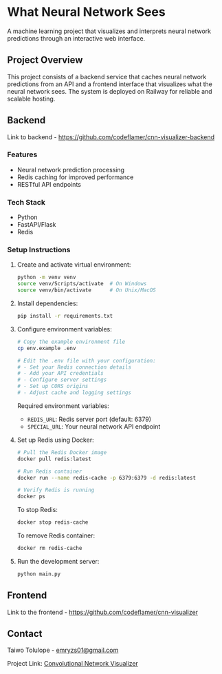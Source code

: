 # What Neural Network Sees

A machine learning project that visualizes and interprets neural network predictions through an interactive web interface.

## Project Overview

This project consists of a backend service that caches neural network predictions from an API and a frontend interface that visualizes what the neural network sees. The system is deployed on Railway for reliable and scalable hosting.

## Backend

Link to backend - https://github.com/codeflamer/cnn-visualizer-backend

### Features

- Neural network prediction processing
- Redis caching for improved performance
- RESTful API endpoints

### Tech Stack

- Python
- FastAPI/Flask
- Redis

### Setup Instructions

1. Create and activate virtual environment:

   ```bash
   python -m venv venv
   source venv/Scripts/activate  # On Windows
   source venv/bin/activate      # On Unix/MacOS
   ```

2. Install dependencies:

   ```bash
   pip install -r requirements.txt
   ```

3. Configure environment variables:

   ```bash
   # Copy the example environment file
   cp env.example .env

   # Edit the .env file with your configuration:
   # - Set your Redis connection details
   # - Add your API credentials
   # - Configure server settings
   # - Set up CORS origins
   # - Adjust cache and logging settings
   ```

   Required environment variables:

   - `REDIS_URL`: Redis server port (default: 6379)
   - `SPECIAL_URL`: Your neural network API endpoint

4. Set up Redis using Docker:

   ```bash
   # Pull the Redis Docker image
   docker pull redis:latest

   # Run Redis container
   docker run --name redis-cache -p 6379:6379 -d redis:latest

   # Verify Redis is running
   docker ps
   ```

   To stop Redis:

   ```bash
   docker stop redis-cache
   ```

   To remove Redis container:

   ```bash
   docker rm redis-cache
   ```

5. Run the development server:
   ```bash
   python main.py
   ```

## Frontend

Link to the frontend - https://github.com/codeflamer/cnn-visualizer

## Contact

Taiwo Tolulope - emryzs01@gmail.com

Project Link: [Convolutional Network Visualizer](https://cnn-visualizer.vercel.app/)
